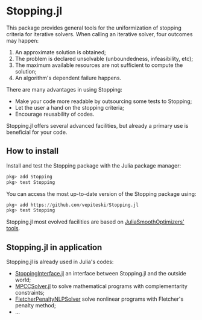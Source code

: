 # Stopping.jl

This package provides general tools for the uniformization of stopping criteria for iterative solvers.
When calling an iterative solver, four outcomes may happen:

1. An approximate solution is obtained;
2. The problem is declared unsolvable (unboundedness, infeasibility, etc);
3. The maximum available resources are not sufficient to compute the solution;
4. An algorithm's dependent failure happens.

There are many advantages in using Stopping:
- Make your code more readable by outsourcing some tests to Stopping;
- Let the user a hand on the stopping criteria;
- Encourage reusability of codes.

Stopping.jl offers several advanced facilities, but already a primary use is beneficial for your code.

## How to install

Install and test the Stopping package with the Julia package manager:
```julia
pkg> add Stopping
pkg> test Stopping
```
You can access the most up-to-date version of the Stopping package using:
```julia
pkg> add https://github.com/vepiteski/Stopping.jl
pkg> test Stopping
```

Stopping.jl most evolved facilities are based on [JuliaSmoothOptimizers' tools](juliasmoothoptimizers.github.io/).

## Stopping.jl in application

Stopping.jl is already used in Julia's codes:
- [StoppingInterface.jl](https://github.com/tmigot/StoppingInterface.jl) an interface between Stopping.jl and the outside world;
- [MPCCSolver.jl](https://github.com/tmigot/MPCCSolver.jl) to solve mathematical programs with complementarity constraints;
- [FletcherPenaltyNLPSolver](https://github.com/tmigot/FletcherPenaltyNLPSolver) solve nonlinear programs with Fletcher's penalty method;
- ...
